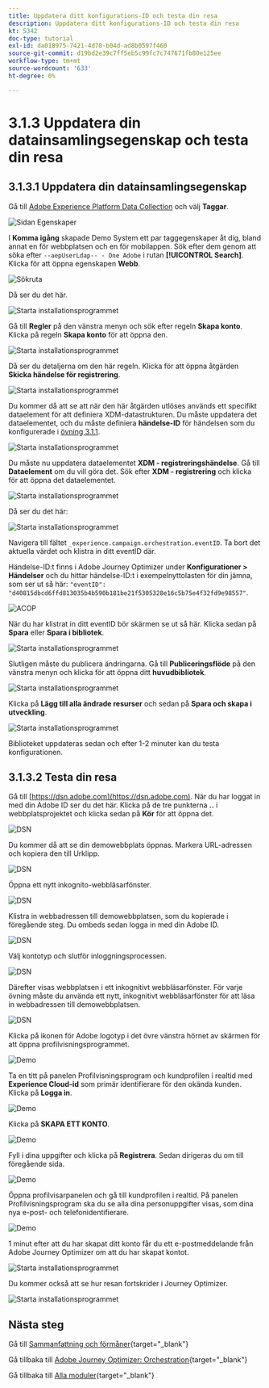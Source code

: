 ```yaml
---
title: Uppdatera ditt konfigurations-ID och testa din resa
description: Uppdatera ditt konfigurations-ID och testa din resa
kt: 5342
doc-type: tutorial
exl-id: da018975-7421-4d70-b04d-ad8b0597f460
source-git-commit: d19bd2e39c7ff5eb5c99fc7c747671fb80e125ee
workflow-type: tm+mt
source-wordcount: '633'
ht-degree: 0%

---
```


# 3.1.3 Uppdatera din datainsamlingsegenskap och testa din resa

## 3.1.3.1 Uppdatera din datainsamlingsegenskap

Gå till [Adobe Experience Platform Data Collection](https://experience.adobe.com/data-collection/home) och välj **Taggar**.

![Sidan Egenskaper](./../../../../modules/delivery-activation/datacollection/dc1.1/images/launch1.png)

I **Komma igång** skapade Demo System ett par taggegenskaper åt dig, bland annat en för webbplatsen och en för mobilappen. Sök efter dem genom att söka efter `--aepUserLdap-- - One Adobe` i rutan **[!UICONTROL Search]**. Klicka för att öppna egenskapen **Webb**.

![Sökruta](./../../../../modules/delivery-activation/datacollection/dc1.1/images/property6.png)

Då ser du det här.

![Starta installationsprogrammet](./images/rule1.png)

Gå till **Regler** på den vänstra menyn och sök efter regeln **Skapa konto**. Klicka på regeln **Skapa konto** för att öppna den.

![Starta installationsprogrammet](./images/rule2.png)

Då ser du detaljerna om den här regeln. Klicka för att öppna åtgärden **Skicka händelse för registrering**.

![Starta installationsprogrammet](./images/rule3.png)

Du kommer då att se att när den här åtgärden utlöses används ett specifikt dataelement för att definiera XDM-datastrukturen. Du måste uppdatera det dataelementet, och du måste definiera **händelse-ID** för händelsen som du konfigurerade i [övning 3.1.1](./ex1.md).

![Starta installationsprogrammet](./images/rule4.png)

Du måste nu uppdatera dataelementet **XDM - registreringshändelse**. Gå till **Dataelement** om du vill göra det. Sök efter **XDM - registrering** och klicka för att öppna det dataelementet.

![Starta installationsprogrammet](./images/rule5.png)

Då ser du det här:

![Starta installationsprogrammet](./images/rule6.png)

Navigera till fältet `_experience.campaign.orchestration.eventID`. Ta bort det aktuella värdet och klistra in ditt eventID där.

Händelse-ID:t finns i Adobe Journey Optimizer under **Konfigurationer > Händelser** och du hittar händelse-ID:t i exempelnyttolasten för din jämna, som ser ut så här: `"eventID": "d40815dbcd6ffd813035b4b590b181be21f5305328e16c5b75e4f32fd9e98557"`.

![ACOP](./images/payloadeventID.png)

När du har klistrat in ditt eventID bör skärmen se ut så här. Klicka sedan på **Spara** eller **Spara i bibliotek**.

![Starta installationsprogrammet](./images/rule7.png)

Slutligen måste du publicera ändringarna. Gå till **Publiceringsflöde** på den vänstra menyn och klicka för att öppna ditt **huvudbibliotek**.

![Starta installationsprogrammet](./images/rule8.png)

Klicka på **Lägg till alla ändrade resurser** och sedan på **Spara och skapa i utveckling**.

![Starta installationsprogrammet](./images/rule9.png)

Biblioteket uppdateras sedan och efter 1-2 minuter kan du testa konfigurationen.

## 3.1.3.2 Testa din resa

Gå till [https://dsn.adobe.com](https://dsn.adobe.com). När du har loggat in med din Adobe ID ser du det här. Klicka på de tre punkterna **..** i webbplatsprojektet och klicka sedan på **Kör** för att öppna det.

![DSN](./../../datacollection/dc1.1/images/web8.png)

Du kommer då att se din demowebbplats öppnas. Markera URL-adressen och kopiera den till Urklipp.

![DSN](../../../getting-started/gettingstarted/images/web3.png)

Öppna ett nytt inkognito-webbläsarfönster.

![DSN](../../../getting-started/gettingstarted/images/web4.png)

Klistra in webbadressen till demowebbplatsen, som du kopierade i föregående steg. Du ombeds sedan logga in med din Adobe ID.

![DSN](../../../getting-started/gettingstarted/images/web5.png)

Välj kontotyp och slutför inloggningsprocessen.

![DSN](../../../getting-started/gettingstarted/images/web6.png)

Därefter visas webbplatsen i ett inkognitivt webbläsarfönster. För varje övning måste du använda ett nytt, inkognitivt webbläsarfönster för att läsa in webbadressen till demowebbplatsen.

![DSN](../../../getting-started/gettingstarted/images/web7.png)

Klicka på ikonen för Adobe logotyp i det övre vänstra hörnet av skärmen för att öppna profilvisningsprogrammet.

![Demo](./../../../../modules/delivery-activation/datacollection/dc1.2/images/pv1.png)

Ta en titt på panelen Profilvisningsprogram och kundprofilen i realtid med **Experience Cloud-id** som primär identifierare för den okända kunden. Klicka på **Logga in**.

![Demo](./../../../../modules/delivery-activation/datacollection/dc1.2/images/pv2.png)

Klicka på **SKAPA ETT KONTO**.

![Demo](./../../../../modules/delivery-activation/datacollection/dc1.2/images/pv9.png)

Fyll i dina uppgifter och klicka på **Registrera**. Sedan dirigeras du om till föregående sida.

![Demo](./../../../../modules/delivery-activation/datacollection/dc1.2/images/pv10.png)

Öppna profilvisarpanelen och gå till kundprofilen i realtid. På panelen Profilvisningsprogram ska du se alla dina personuppgifter visas, som dina nya e-post- och telefonidentifierare.

![Demo](./../../../../modules/delivery-activation/datacollection/dc1.2/images/pv11.png)

1 minut efter att du har skapat ditt konto får du ett e-postmeddelande från Adobe Journey Optimizer om att du har skapat kontot.

![Starta installationsprogrammet](./images/email.png)

Du kommer också att se hur resan fortskrider i Journey Optimizer.

![Starta installationsprogrammet](./images/emaildash.png)

## Nästa steg

Gå till [Sammanfattning och förmåner](./summary.md){target="_blank"}

Gå tillbaka till [Adobe Journey Optimizer: Orchestration](./journey-orchestration-create-account.md){target="_blank"}

Gå tillbaka till [Alla moduler](./../../../../overview.md){target="_blank"}
